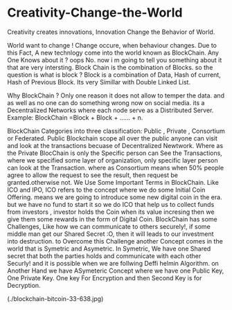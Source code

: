 # Creativity-Change-the-World
Creativity creates innovations, Innovation Change the Behavior of World.

World want to change ! Change occure, when behaviour changes. Due to this Fact, A new technlogy come into the world known as BlockChain.
Any One Knows about it ? 
oops No. now i m going to tell you something about it that are very intersting. Block Chain is the combination of Blocks. so the question is what is block ?
Block is a combination of Data, Hash of current, Hash of Previous Block. Its very Simillar with Double Linked List.

Why BlockChain ? 
Only one reason it does not allow to temper the data. and as well as no one can do something wrong now on social media. its a Decentralized Networks where each node serve as a Distributed Server.
Example: BlockChain =Block + Block + …… + n.

BlockChain Categories into three classification: Public , Private , Consortium or Federated. Public Blockchain scope all over the public anyone can visit and look at the transactions becuase of Decentralized Newtwork.
Where as the Private BlocChain is only the Specific person can See the Transactions, where we specified some layer of organization, only specific layer person can look at the Transaction.
where as Consortium means when 50% people agree to allow the request to see the result, then request be granted.otherwise not.
We Use Some Important Terms in BlockChain. Like ICO and IPO, ICO refers to the concept where we do some Initial Coin Offering. means we are going to introduce some new digital coin in the era. but we have no fund to start it so we do ICO that help us to collect funds from investors , investor holds the Coin when its value incresing then we give them some rewards in the form of Digital Coin.
BlockChain has some Challenges, Like how we can communicate to others securely!, if some middle man get our Shared Secret :O, then it will leads to our investment into destruction.
to Overcome this Challenge another Concept comes in the world that is Symetric and Asymetric. 
In Symetric, We have one Shared secret that both the parties holds and communicate with each other Securly! and it is possible when we are follwing Deffi helmin Algorithm.
on Another Hand we have ASymeteric Concept where we have one Public Key, One Private Key. One key For Encryption and then Second Key is for Decryption.


(./blockchain-bitcoin-33-638.jpg)
